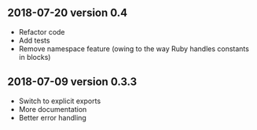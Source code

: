## 2018-07-20 version 0.4

* Refactor code
* Add tests
* Remove namespace feature (owing to the way Ruby handles constants in blocks)

## 2018-07-09 version 0.3.3

* Switch to explicit exports
* More documentation
* Better error handling